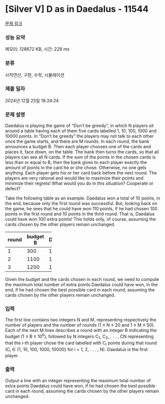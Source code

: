 # [Silver V] D as in Daedalus - 11544 

[문제 링크](https://www.acmicpc.net/problem/11544) 

### 성능 요약

메모리: 128672 KB, 시간: 228 ms

### 분류

사칙연산, 구현, 수학, 시뮬레이션

### 제출 일자

2024년 12월 25일 18:24:24

### 문제 설명

<p>Daedalus is playing the game of “Don’t be greedy”, in which N players sit around a table having each of them five cards labelled 1, 10, 100, 1000 and 10000 points. In “Don’t be greedy” the players may not talk to each other once the game starts, and there are M rounds. In each round, the bank announces a budget B. Then each player chooses one of the cards and places it, face down, on the table. The bank then turns the cards, so that all players can see all N cards. If the sum of the points in the chosen cards is less than or equal to B, then the bank gives to each player exactly the amount of points in the card he or she chose. Otherwise, no one gets anything. Each player gets his or her card back before the next round. The players are very rational and would like to maximize their points and minimize their regrets! What would you do in this situation? Cooperate or defect?</p>

<p>Take the following table as an example. Daedalus won a total of 10 points, in the end, because only the first round was successful. But, looking back on the game, he sees that he could have won 110 points, if he had chosen 100 points in the first round and 10 points in the third round. That is, Daedalus could have won 100 extra points! This holds only, of course, assuming the cards chosen by the other players remain unchanged.</p>

<table class="table table-bordered" style="width:30%">
	<thead>
		<tr>
			<th>round</th>
			<th>budget B</th>
			<th>Daedalus</th>
			<th>Iapyx</th>
			<th>Icarus</th>
			<th>Ariadne</th>
			<th>Minos</th>
			<th>sum</th>
			<th>result</th>
		</tr>
	</thead>
	<tbody>
		<tr>
			<td>1</td>
			<td>300</td>
			<td>10</td>
			<td>100</td>
			<td>10</td>
			<td>1</td>
			<td>10</td>
			<td>131</td>
			<td>success</td>
		</tr>
		<tr>
			<td>2</td>
			<td>1100</td>
			<td>100</td>
			<td>10</td>
			<td>100</td>
			<td>1</td>
			<td>1000</td>
			<td>1211</td>
			<td>fail</td>
		</tr>
		<tr>
			<td>3</td>
			<td>1200</td>
			<td>100</td>
			<td>100</td>
			<td>10</td>
			<td>1</td>
			<td>1000</td>
			<td>1211</td>
			<td>fail</td>
		</tr>
	</tbody>
</table>

<p>Given the budget and the cards chosen in each round, we need to compute the maximum total number of extra points Daedalus could have won, in the end, if he had chosen the best possible card in each round, assuming the cards chosen by the other players remain unchanged.</p>

### 입력 

 <p>The first line contains two integers N and M, representing respectively the number of players and the number of rounds (1 ≤ N ≤ 20 and 1 ≤ M ≤ 50). Each of the next M lines describes a round with an integer B indicating the budget (1 ≤ B ≤ 10<sup>6</sup>), followed by N integers C<sub>1</sub>, C<sub>2</sub>, . . . , CN representing that the i-th player chose the card labelled with C<sub>i</sub> points during that round (C<sub>i</sub> ∈ {1, 10, 100, 1000, 10000} for i = 1, 2, . . . , N). Daedalus is the first player.</p>

### 출력 

 <p>Output a line with an integer representing the maximum total number of extra points Daedalus could have won, if he had chosen the best possible card in each round, assuming the cards chosen by the other players remain unchanged.</p>

